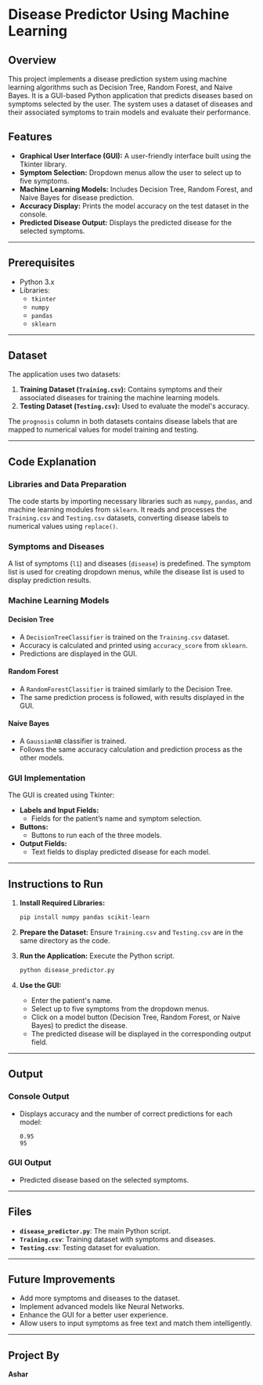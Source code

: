  # Disease Predictor Using Machine Learning

## Overview
This project implements a disease prediction system using machine learning algorithms such as Decision Tree, Random Forest, and Naive Bayes. It is a GUI-based Python application that predicts diseases based on symptoms selected by the user. The system uses a dataset of diseases and their associated symptoms to train models and evaluate their performance.

## Features
- **Graphical User Interface (GUI):** A user-friendly interface built using the Tkinter library.
- **Symptom Selection:** Dropdown menus allow the user to select up to five symptoms.
- **Machine Learning Models:** Includes Decision Tree, Random Forest, and Naive Bayes for disease prediction.
- **Accuracy Display:** Prints the model accuracy on the test dataset in the console.
- **Predicted Disease Output:** Displays the predicted disease for the selected symptoms.

---

## Prerequisites
- Python 3.x
- Libraries:
  - `tkinter`
  - `numpy`
  - `pandas`
  - `sklearn`

---

## Dataset
The application uses two datasets:
1. **Training Dataset (`Training.csv`):** Contains symptoms and their associated diseases for training the machine learning models.
2. **Testing Dataset (`Testing.csv`):** Used to evaluate the model's accuracy.

The `prognosis` column in both datasets contains disease labels that are mapped to numerical values for model training and testing.

---

## Code Explanation

### Libraries and Data Preparation
The code starts by importing necessary libraries such as `numpy`, `pandas`, and machine learning modules from `sklearn`. It reads and processes the `Training.csv` and `Testing.csv` datasets, converting disease labels to numerical values using `replace()`.

### Symptoms and Diseases
A list of symptoms (`l1`) and diseases (`disease`) is predefined. The symptom list is used for creating dropdown menus, while the disease list is used to display prediction results.

### Machine Learning Models
#### Decision Tree
- A `DecisionTreeClassifier` is trained on the `Training.csv` dataset.
- Accuracy is calculated and printed using `accuracy_score` from `sklearn`.
- Predictions are displayed in the GUI.

#### Random Forest
- A `RandomForestClassifier` is trained similarly to the Decision Tree.
- The same prediction process is followed, with results displayed in the GUI.

#### Naive Bayes
- A `GaussianNB` classifier is trained.
- Follows the same accuracy calculation and prediction process as the other models.

### GUI Implementation
The GUI is created using Tkinter:
- **Labels and Input Fields:**
  - Fields for the patient’s name and symptom selection.
- **Buttons:**
  - Buttons to run each of the three models.
- **Output Fields:**
  - Text fields to display predicted disease for each model.

---

## Instructions to Run
1. **Install Required Libraries:**
   ```bash
   pip install numpy pandas scikit-learn
   ```
2. **Prepare the Dataset:**
   Ensure `Training.csv` and `Testing.csv` are in the same directory as the code.

3. **Run the Application:**
   Execute the Python script.
   ```bash
   python disease_predictor.py
   ```

4. **Use the GUI:**
   - Enter the patient's name.
   - Select up to five symptoms from the dropdown menus.
   - Click on a model button (Decision Tree, Random Forest, or Naive Bayes) to predict the disease.
   - The predicted disease will be displayed in the corresponding output field.

---

## Output
### Console Output
- Displays accuracy and the number of correct predictions for each model:
  ```
  0.95
  95
  ```
### GUI Output
- Predicted disease based on the selected symptoms.

---

## Files
- **`disease_predictor.py`**: The main Python script.
- **`Training.csv`**: Training dataset with symptoms and diseases.
- **`Testing.csv`**: Testing dataset for evaluation.

---

## Future Improvements
- Add more symptoms and diseases to the dataset.
- Implement advanced models like Neural Networks.
- Enhance the GUI for a better user experience.
- Allow users to input symptoms as free text and match them intelligently.

---

## Project By
**Ashar**
